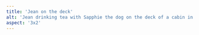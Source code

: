 ```yaml
---
title: 'Jean on the deck'
alt: 'Jean drinking tea with Sapphie the dog on the deck of a cabin in the woods'
aspect: '3x2'
---
```

